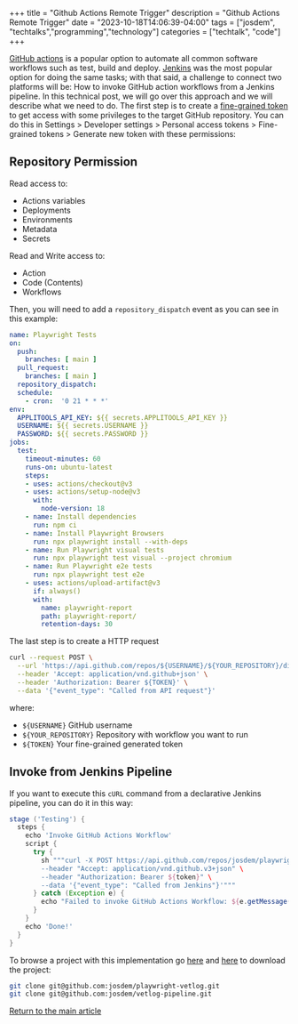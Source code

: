 +++
title =  "Github Actions Remote Trigger"
description = "Github Actions Remote Trigger"
date = "2023-10-18T14:06:39-04:00"
tags = ["josdem", "techtalks","programming","technology"]
categories = ["techtalk", "code"]
+++

[GitHub actions](https://github.com/features/actions) is a popular option to automate all common software workflows such as test, build and deploy. [Jenkins](https://www.jenkins.io/) was the most popular option for doing the same tasks; with that said, a challenge to connect two platforms will be: How to invoke GitHub action workflows from a Jenkins pipeline. In this technical post, we will go over this approach and we will describe what we need to do. The first step is to create a [fine-grained token](https://github.blog/2022-10-18-introducing-fine-grained-personal-access-tokens-for-github/) to get access with some privileges to the target GitHub repository. You can do this in Settings > Developer settings > Personal access tokens > Fine-grained tokens > Generate new token with these permissions:

## Repository Permission
Read access to:

- Actions variables
- Deployments
- Environments
- Metadata
- Secrets

Read and Write access to:

- Action
- Code (Contents)
- Workflows

Then, you will need to add a `repository_dispatch` event as you can see in this example:

```yaml
name: Playwright Tests
on:
  push:
    branches: [ main ]
  pull_request:
    branches: [ main ]
  repository_dispatch:
  schedule:
    - cron:  '0 21 * * *'
env:
  APPLITOOLS_API_KEY: ${{ secrets.APPLITOOLS_API_KEY }}
  USERNAME: ${{ secrets.USERNAME }}
  PASSWORD: ${{ secrets.PASSWORD }}
jobs:
  test:
    timeout-minutes: 60
    runs-on: ubuntu-latest
    steps:
    - uses: actions/checkout@v3
    - uses: actions/setup-node@v3
      with:
        node-version: 18
    - name: Install dependencies
      run: npm ci
    - name: Install Playwright Browsers
      run: npx playwright install --with-deps
    - name: Run Playwright visual tests
      run: npx playwright test visual --project chromium
    - name: Run Playwright e2e tests
      run: npx playwright test e2e
    - uses: actions/upload-artifact@v3
      if: always()
      with:
        name: playwright-report
        path: playwright-report/
        retention-days: 30
```

The last step is to create a HTTP request

```bash
curl --request POST \
  --url 'https://api.github.com/repos/${USERNAME}/${YOUR_REPOSITORY}/dispatches' \
  --header 'Accept: application/vnd.github+json' \
  --header 'Authorization: Bearer ${TOKEN}' \
  --data '{"event_type": "Called from API request"}'
```

where:

- `${USERNAME}` GitHub username
- `${YOUR_REPOSITORY}` Repository with workflow you want to run
- `${TOKEN}` Your fine-grained generated token

## Invoke from Jenkins Pipeline

If you want to execute this `cURL` command from a declarative Jenkins pipeline, you can do it in this way:

```groovy
stage ('Testing') {
  steps {
    echo 'Invoke GitHub Actions Workflow'
    script {
      try {
        sh """curl -X POST https://api.github.com/repos/josdem/playwright-vetlog/dispatches \
        --header "Accept: application/vnd.github.v3+json" \
        --header "Authorization: Bearer ${token}" \
        --data '{"event_type": "Called from Jenkins"}'"""
      } catch (Exception e) {
        echo "Failed to invoke GitHub Actions Workflow: ${e.getMessage()}"
      }
    }
    echo 'Done!'
  }
}
```

To browse a project with this implementation go [here](https://github.com/josdem/playwright-vetlog) and [here](https://github.com/josdem/vetlog-pipeline) to download the project:

```bash
git clone git@github.com:josdem/playwright-vetlog.git
git clone git@github.com:josdem/vetlog-pipeline.git
```

[Return to the main article](/techtalk/sysadmin)
